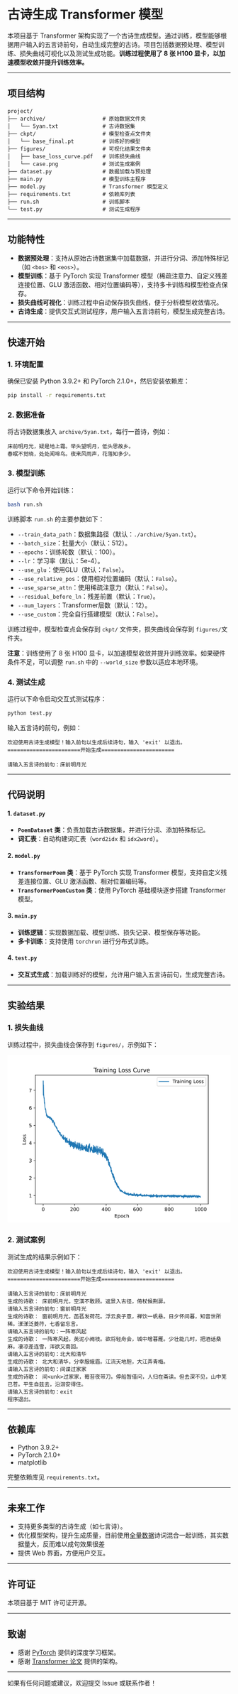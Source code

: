 # 古诗生成 Transformer 模型

本项目基于 Transformer 架构实现了一个古诗生成模型。通过训练，模型能够根据用户输入的五言诗前句，自动生成完整的古诗。项目包括数据预处理、模型训练、损失曲线可视化以及测试生成功能。**训练过程使用了 8 张 H100 显卡，以加速模型收敛并提升训练效率。**

---

## 项目结构

```
project/
├── archive/                  # 原始数据文件夹
│   └── 5yan.txt              # 古诗数据集
├── ckpt/                     # 模型检查点文件夹
│   └── base_final.pt         # 训练好的模型
├── figures/                  # 可视化结果文件夹
│   ├── base_loss_curve.pdf   # 训练损失曲线
│   └── case.png              # 测试生成案例
├── dataset.py                # 数据加载与预处理
├── main.py                   # 模型训练主程序
├── model.py                  # Transformer 模型定义
├── requirements.txt          # 依赖库列表
├── run.sh                    # 训练脚本
└── test.py                   # 测试生成程序
```

---

## 功能特性

- **数据预处理**：支持从原始古诗数据集中加载数据，并进行分词、添加特殊标记（如 `<bos>` 和 `<eos>`）。
- **模型训练**：基于 PyTorch 实现 Transformer 模型（稀疏注意力、自定义残差连接位置、GLU 激活函数、相对位置编码等），支持多卡训练和模型检查点保存。
- **损失曲线可视化**：训练过程中自动保存损失曲线，便于分析模型收敛情况。
- **古诗生成**：提供交互式测试程序，用户输入五言诗前句，模型生成完整古诗。

---

## 快速开始

### 1. 环境配置

确保已安装 Python 3.9.2+ 和 PyTorch 2.1.0+，然后安装依赖库：

```bash
pip install -r requirements.txt
```

### 2. 数据准备

将古诗数据集放入 `archive/5yan.txt`，每行一首诗，例如：

```
床前明月光，疑是地上霜。举头望明月，低头思故乡。
春眠不觉晓，处处闻啼鸟。夜来风雨声，花落知多少。
```

### 3. 模型训练

运行以下命令开始训练：

```bash
bash run.sh
```

训练脚本 `run.sh` 的主要参数如下：

- `--train_data_path`：数据集路径（默认：`./archive/5yan.txt`）。
- `--batch_size`：批量大小（默认：512）。
- `--epochs`：训练轮数（默认：100）。
- `--lr`：学习率（默认：5e-4）。
- `--use_glu`：使用GLU（默认：`False`）。
- `--use_relative_pos`：使用相对位置编码（默认：`False`）。
- `--use_sparse_attn`：使用稀疏注意力（默认：`False`）。
- `--residual_before_ln`：残差前置（默认：`True`）。
- `--num_layers`：Transformer层数（默认：12）。
- `--use_custom`：完全自行搭建模型（默认：`False`）。

训练过程中，模型检查点会保存到 `ckpt/` 文件夹，损失曲线会保存到 `figures/`文件夹。

**注意**：训练使用了 8 张 H100 显卡，以加速模型收敛并提升训练效率。如果硬件条件不足，可以调整 `run.sh` 中的 `--world_size` 参数以适应本地环境。

### 4. 测试生成

运行以下命令启动交互式测试程序：

```bash
python test.py
```

输入五言诗的前句，例如：

```
欢迎使用古诗生成模型！输入前句以生成后续诗句，输入 'exit' 以退出。
=======================开始生成=======================

请输入五言诗的前句：床前明月光
```

---

## 代码说明

#### 1. `dataset.py`

- **`PoemDataset` 类**：负责加载古诗数据集，并进行分词、添加特殊标记。
- **词汇表**：自动构建词汇表（`word2idx` 和 `idx2word`）。

#### 2. `model.py`

- **`TransformerPoem` 类**：基于 PyTorch 实现 Transformer 模型，支持自定义残差连接位置、GLU 激活函数、相对位置编码等。
- **`TransformerPoemCustom` 类**：使用 PyTorch 基础模块逐步搭建 Transformer 模型。

#### 3. `main.py`

- **训练逻辑**：实现数据加载、模型训练、损失记录、模型保存等功能。
- **多卡训练**：支持使用 `torchrun` 进行分布式训练。

#### 4. `test.py`

- **交互式生成**：加载训练好的模型，允许用户输入五言诗前句，生成完整古诗。

---

## 实验结果

### 1. 损失曲线

训练过程中，损失曲线会保存到 `figures/`，示例如下：

![Loss Curve](./figures/loss.png)

### 2. 测试案例

测试生成的结果示例如下：

```
欢迎使用古诗生成模型！输入前句以生成后续诗句，输入 'exit' 以退出。
=======================开始生成=======================

请输入五言诗的前句：床前明月光
生成的诗歌： 床前明月光，空潢不敢顾。返景入古径，倚杖候荆扉。
请输入五言诗的前句：窗前明月光
生成的诗歌： 窗前明月光，菡萏发荷花。浮云良子意，禅饮一帆悬。日夕怀间暮，知音世所稀。漾漾泛菱荇，七香留忘言。
请输入五言诗的前句：一阵寒风起
生成的诗歌： 一阵寒风起，英泥小阙枝。欲将轻舟会，城中增暮雁。少壮能几时，把酒话桑麻。凄凉差连雪，浑欲又南回。
请输入五言诗的前句：北大和清华
生成的诗歌： 北大和清华，分幸服蛾眉。江流天地胆，大江弄青梅。
请输入五言诗的前句：间谍过家家
生成的诗歌： 间<unk>过家家，莓苔夜带刀。停船暂借问，人归在斋读。但去深不见，山中芜已苍。平生自兹去，沿洄安得住。
请输入五言诗的前句：exit
程序退出。
```

---

## 依赖库

- Python 3.9.2+
- PyTorch 2.1.0+
- matplotlib

完整依赖库见 `requirements.txt`。

---

## 未来工作

- 支持更多类型的古诗生成（如七言诗）。
- 优化模型架构，提升生成质量，目前使用[全量数据](https://www.kaggle.com/datasets/qianboao/chinesepoetrydataset)诗词混合一起训练，其实数据量大，反而难以成句效果很差
- 提供 Web 界面，方便用户交互。

---

## 许可证

本项目基于 MIT 许可证开源。

---

## 致谢

- 感谢 [PyTorch](https://pytorch.org/) 提供的深度学习框架。
- 感谢 [Transformer 论文](https://arxiv.org/abs/1706.03762) 提供的架构。

---

如果有任何问题或建议，欢迎提交 Issue 或联系作者！

